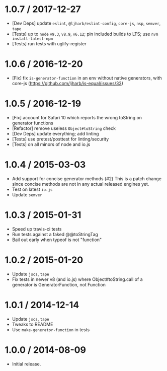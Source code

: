 1.0.7 / 2017-12-27
=================
  * [Dev Deps] update `eslint`, `@ljharb/eslint-config`, `core-js`, `nsp`, `semver`, `tape`
  * [Tests] up to `node` `v9.3`, `v8.9`, `v6.12`; pin included builds to LTS; use `nvm install-latest-npm`
  * [Tests] run tests with uglify-register

1.0.6 / 2016-12-20
=================
  * [Fix] fix `is-generator-function` in an env without native generators, with core-js (https://github.com/ljharb/is-equal/issues/33)

1.0.5 / 2016-12-19
=================
  * [Fix] account for Safari 10 which reports the wrong toString on generator functions
  * [Refactor] remove useless `Object#toString` check
  * [Dev Deps] update everything; add linting
  * [Tests] use pretest/posttest for linting/security
  * [Tests] on all minors of node and io.js

1.0.4 / 2015-03-03
=================
  * Add support for concise generator methods (#2) This is a patch change since concise methods are not in any actual released engines yet.
  * Test on latest `io.js`
  * Update `semver`

1.0.3 / 2015-01-31
=================
  * Speed up travis-ci tests
  * Run tests against a faked @@toStringTag
  * Bail out early when typeof is not "function"

1.0.2 / 2015-01-20
=================
  * Update `jscs`, `tape`
  * Fix tests in newer v8 (and io.js) where Object#toString.call of a generator is GeneratorFunction, not Function

1.0.1 / 2014-12-14
=================
  * Update `jscs`, `tape`
  * Tweaks to README
  * Use `make-generator-function` in tests

1.0.0 / 2014-08-09
=================
  * Initial release.